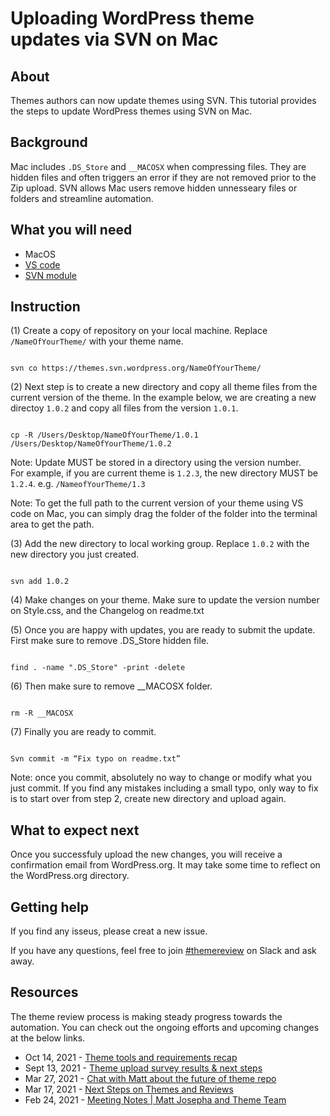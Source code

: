 # Uploading WordPress theme updates via SVN on Mac

## About
Themes authors can now update themes using SVN. This tutorial provides the steps to update WordPress themes using SVN on Mac. 

## Background
Mac includes `.DS_Store` and `__MACOSX` when compressing files. They are hidden files and often triggers an error if they are not removed prior to the Zip upload. SVN allows Mac users remove hidden unnesseary files or folders and streamline automation. 

## What you will need
- MacOS 
- [VS code](https://code.visualstudio.com/Download)
- [SVN module](https://marketplace.visualstudio.com/items?itemName=johnstoncode.svn-scm)



## Instruction
(1) Create a copy of repository on your local machine. Replace `/NameOfYourTheme/` with your theme name. 

 ```
 
 svn co https://themes.svn.wordpress.org/NameOfYourTheme/
 
 ```
 

(2) Next step is to create a new directory and copy all theme files from the current version of the theme. 
In the example below, we are creating a new directoy `1.0.2` and copy all files from the version `1.0.1`.

```

cp -R /Users/Desktop/NameOfYourTheme/1.0.1 /Users/Desktop/NameOfYourTheme/1.0.2

```

Note: Update MUST be stored in a directory using the version number.  
For example, if you are current theme is `1.2.3`, the new directory MUST be `1.2.4`.   e.g. `/NameofYourTheme/1.3`

Note: To get the full path to the current version of your theme using VS code on Mac, you can simply drag the folder of the folder into the terminal area to get the path. 

(3) Add the new directory to local working group. Replace `1.0.2` with the new directory you just created. 

```

svn add 1.0.2

```

(4) Make changes on your theme.  Make sure to update the version number on Style.css, and the Changelog on readme.txt 

(5) Once you are happy with updates, you are ready to submit the update. 
First make sure to remove .DS_Store hidden file. 

```

find . -name ".DS_Store" -print -delete

```

(6) Then make sure to remove __MACOSX folder.

```

rm -R __MACOSX

```

(7) Finally you are ready to commit.

```

Svn commit -m “Fix typo on readme.txt”

```

Note: once you commit, absolutely no way to change or modify what you just commit. If you find any mistakes including a small typo, only way to fix is to start over from step 2, create new directory and upload again. 

## What to expect next
Once you successfuly upload the new changes, you will receive a confirmation email from WordPress.org. It may take some time to reflect on the WordPress.org directory. 


## Getting help

If you find any isseus, please creat a new issue. 

If you have any questions, feel free to join [#themereview](href="https://wordpress.slack.com/messages/themereview) on Slack and ask away. 


## Resources

The theme review process is making steady progress towards the automation. You can check out the ongoing efforts and upcoming changes at the below links. 

- Oct 14, 2021 - [Theme tools and requirements recap](https://make.wordpress.org/themes/2021/10/14/theme-tools-and-requirements-recap/)
- Sept 13, 2021 - [Theme upload survey results & next steps](https://make.wordpress.org/themes/2021/09/13/theme-upload-survey-results-next-steps/)
- Mar 27, 2021 - [Chat with Matt about the future of theme repo](https://make.wordpress.org/themes/2017/03/27/chat-with-matt-about-the-future-of-theme-repo/)
- Mar 17, 2021 - [Next Steps on Themes and Reviews](https://make.wordpress.org/themes/2021/03/17/next-steps-on-themes-and-reviews/)
- Feb 24, 2021 - [Meeting Notes | Matt Josepha and Theme Team](https://make.wordpress.org/themes/2021/02/24/meeting-notes-matt-josepha-and-theme-review-team/)






